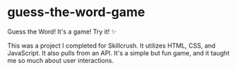 # guess-the-word-game
Guess the Word! It's a game! Try it! ✨


This was a project I completed for Skillcrush. It utilizes HTML, CSS, and JavaScript. It also pulls from an API. It's a simple but fun game, and it taught me so much about user interactions.
